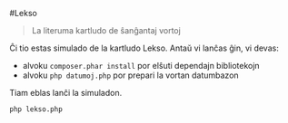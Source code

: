 #Lekso

> La literuma kartludo de ŝanĝantaj vortoj

Ĉi tio estas simulado de la kartludo Lekso. Antaŭ vi lanĉas ĝin, vi devas:

 * alvoku `composer.phar install` por elŝuti dependajn bibliotekojn
 * alvoku `php datumoj.php` por prepari la vortan datumbazon

Tiam eblas lanĉi la simuladon.

`php lekso.php`
